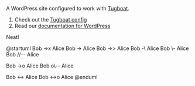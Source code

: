 A WordPress site configured to work with [Tugboat](https:/www.tugboat.qa).

1. Check out the [Tugboat config](https://github.com/TugboatDemo/wordpress/blob/main/.tugboat/config.yml) 
2. Read our [documentation for WordPress](https://docs.tugboat.qa/starter-configs/tutorials/wordpress/)

Neat!

@startuml
Bob ->x Alice
Bob -> Alice
Bob ->> Alice
Bob -\ Alice
Bob \\- Alice
Bob //-- Alice

Bob ->o Alice
Bob o\\-- Alice

Bob <-> Alice
Bob <->o Alice
@enduml
